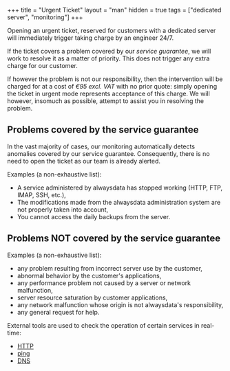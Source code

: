 +++
title = "Urgent Ticket"
layout = "man"
hidden = true
tags = ["dedicated server", "monitoring"]
+++

Opening an urgent ticket, reserved for customers with a dedicated server will immediately trigger taking charge by an engineer 24/7.

If the ticket covers a problem covered by our *service guarantee*, we will work to resolve it as a matter of priority. This does not trigger any extra charge for our customer.

If however the problem is not our responsibility, then the intervention will be charged for at a cost of *€95 excl. VAT* with no prior quote: simply opening the ticket in urgent mode represents acceptance of this charge. We will however, insomuch as possible, attempt to assist you in resolving the problem.

## Problems covered by the service guarantee

In the vast majority of cases, our monitoring automatically detects anomalies covered by our service guarantee. Consequently, there is no need to open the ticket as our team is already alerted.

Examples (a non-exhaustive list):

- A service administered by alwaysdata has stopped working (HTTP, FTP, IMAP, SSH, etc.),
- The modifications made from the alwaysdata administration system are not properly taken into account,
- You cannot access the daily backups from the server.

## Problems NOT covered by the service guarantee

Examples (a non-exhaustive list):

- any problem resulting from incorrect server use by the customer,
- abnormal behavior by the customer's applications,
- any performance problem not caused by a server or network malfunction,
- server resource saturation by customer applications,
- any network malfunction whose origin is not alwaysdata's responsibility,
- any general request for help.

External tools are used to check the operation of certain services in real-time:

- [HTTP](https://downforeveryoneorjustme.com/)
- [ping](https://ping.eu/ping/)
- [DNS](https://www.dnswatch.info/)
